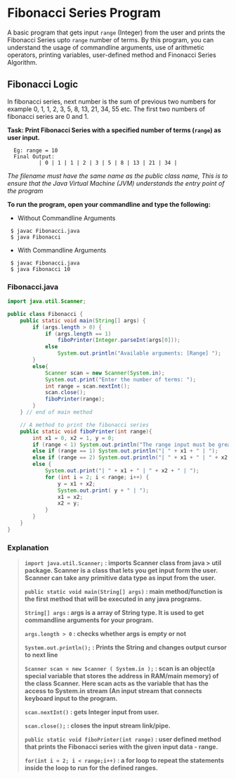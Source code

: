 # Fibonacci Series Program

A basic program that gets input `range` (Integer) from the user and prints the Fibonacci Series upto `range` number of terms. By this program,
you can understand the usage of commandline arguments, use of arithmetic operators, printing variables, user-defined method and Finonacci Series Algorithm.

## Fibonacci Logic

In fibonacci series, next number is the sum of previous two numbers for example 0, 1, 1, 2, 3, 5, 8, 13, 21, 34, 55 etc. The first two numbers of fibonacci series are 0 and 1.


**Task: Print Fibonacci Series with a specified number of terms (`range`) as user input.**
```shell
  Eg: range = 10
  Final Output: 
          | 0 | 1 | 1 | 2 | 3 | 5 | 8 | 13 | 21 | 34 |
```

*The filename must have the same name as the public class name, This is to ensure that the Java Virtual Machine (JVM) understands the entry point of the program*

**To run the program, open your commandline and type the following:**
* Without Commandline Arguments
```shell
 $ javac Fibonacci.java
 $ java Fibonacci
```

* With Commandline Arguments
```shell
 $ javac Fibonacci.java
 $ java Fibonacci 10
```

### Fibonacci.java
```java
import java.util.Scanner;

public class Fibonacci {
    public static void main(String[] args) {
        if (args.length > 0) {
            if (args.length == 1)
                fiboPrinter(Integer.parseInt(args[0]));
            else
                System.out.println("Available arguments: [Range] ");
        }
        else{
            Scanner scan = new Scanner(System.in);
            System.out.print("Enter the number of terms: ");
            int range = scan.nextInt();
            scan.close();
            fiboPrinter(range);
        }
    } // end of main method

    // A method to print the fibonacci series
    public static void fiboPrinter(int range){
        int x1 = 0, x2 = 1, y = 0;
        if (range < 1) System.out.println("The range input must be greater than 0");
        else if (range == 1) System.out.println("| " + x1 + " | ");
        else if (range == 2) System.out.println("| " + x1 + " | " + x2 + " | ");
        else {
            System.out.print("| " + x1 + " | " + x2 + " | ");
            for (int i = 2; i < range; i++) {
                y = x1 + x2;
                System.out.print( y + " | ");
                x1 = x2;
                x2 = y;
            }
        }
    }
}

```

### Explanation
> **`import java.util.Scanner;` : imports Scanner class from java > util package. Scanner is a class that lets you get input form the user. Scanner can take any primitive data type as input from the user.**
>
> **`public static void main(String[] args)` : main method/function is the first method that will be executed in any java programs.**
>
> **`String[] args` : args is a array of String type. It is used to get commandline arguments for your program.**          
> 
> **`args.length > 0` : checks whether args is empty or not**
>
> **`System.out.println();` : Prints the String and changes output cursor to next line**
>
> **`Scanner scan = new Scanner ( System.in );` : scan is an object(a special variable that stores the address in RAM/main memory) of the class Scanner.** 
> **Here scan acts as the variable that has the access to System.in stream (An input stream that connects keyboard input to the program.**
>
> **`scan.nextInt()` : gets Integer input from user.**
>
> **`scan.close();` : closes the input stream link/pipe.**
>
> **`public static void fiboPrinter(int range)` : user defined method that prints the Fibonacci series with the given input data - range.** 
> 
> **`for(int i = 2; i < range;i++)` : a for loop to repeat the statements inside the loop to run for the defined ranges.**
